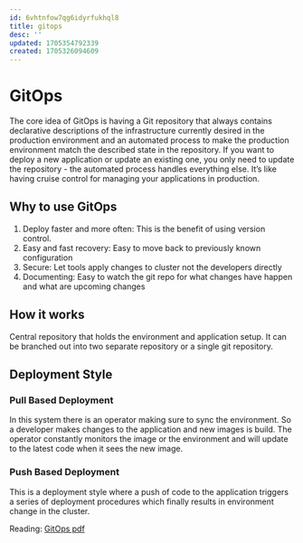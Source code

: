 ```yaml
---
id: 6vhtnfow7qg6idyrfukhql8
title: gitops
desc: ''
updated: 1705354792339
created: 1705326094609
---
```

# GitOps

The core idea of GitOps is having a Git repository that always contains declarative descriptions of the infrastructure currently desired in the production environment and an automated process to make the production environment match the described state in the repository. If you want to deploy a new application or update an existing one, you only need to update the repository - the automated process handles everything else. It’s like having cruise control for managing your applications in production.

## Why to use GitOps
1. Deploy faster and more often: This is the benefit of using version control. 
2. Easy and fast recovery: Easy to move back to previously known configuration
3. Secure: Let tools apply changes to cluster not the developers directly
4. Documenting: Easy to watch the git repo for what changes have happen and what are upcoming changes

## How it works
Central repository that holds the environment and application setup. It can be branched out into two separate repository or a single git repository. 

## Deployment Style
### Pull Based Deployment
In this system there is an operator making sure to sync the environment. So a developer makes changes to the application and new images is build. The operator constantly monitors the image or the environment and will update to the latest code when it sees the new image.

### Push Based Deployment
This is a deployment style where a push of code to the application triggers a series of deployment procedures which finally results in environment change in the cluster.


Reading:
[GitOps pdf](./gitops.pdf)
